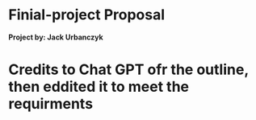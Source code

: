 # Finial-project Proposal 

**Project by: Jack Urbanczyk**

# Credits to Chat GPT ofr the outline, then eddited it to meet the requirments #
